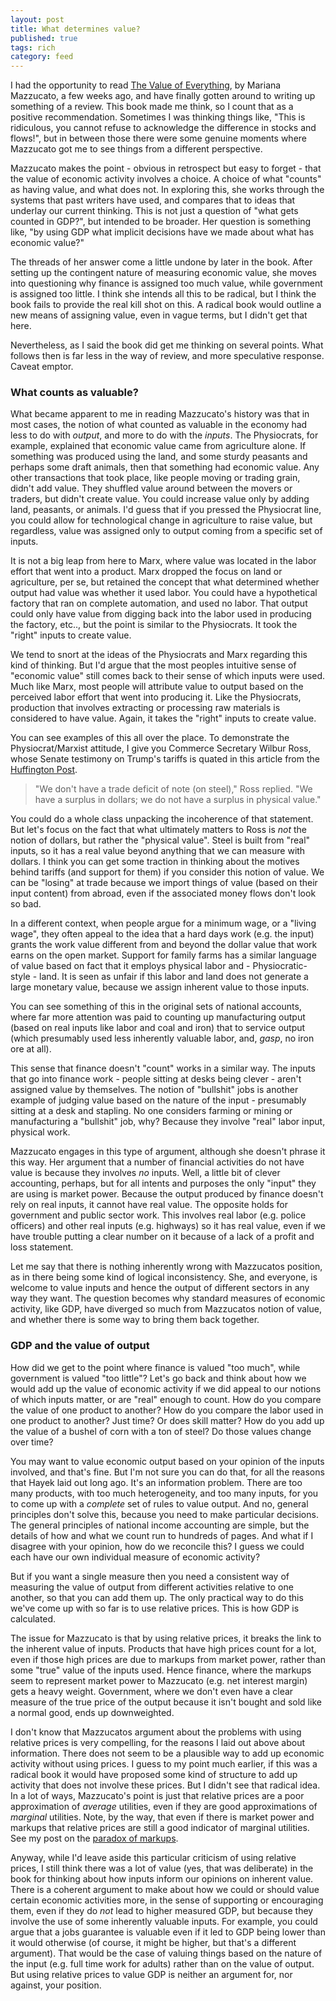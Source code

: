 ```yaml
---
layout: post
title: What determines value?
published: true
tags: rich
category: feed
---
```


I had the opportunity to read [The Value of Everything](https://amzn.to/2z9NWXJ), by Mariana Mazzucato, a few weeks ago, and have finally gotten around to writing up something of a review. This book made me think, so I count that as a positive recommendation. Sometimes I was thinking things like, "This is ridiculous, you cannot refuse to acknowledge the difference in stocks and flows!", but in between those there were some genuine moments where Mazzucato got me to see things from a different perspective.

Mazzucato makes the point - obvious in retrospect but easy to forget - that the value of economic activity involves a choice. A choice of what "counts" as having value, and what does not. In exploring this, she works through the systems that past writers have used, and compares that to ideas that underlay our current thinking. This is not just a question of "what gets counted in GDP?", but intended to be broader. Her question is something like, "by using GDP what implicit decisions have we made about what has economic value?"

The threads of her answer come a little undone by later in the book. After setting up the contingent nature of measuring economic value, she moves into questioning why finance is assigned too much value, while government is assigned too little. I think she intends all this to be radical, but I think the book fails to provide the real kill shot on this. A radical book would outline a new means of assigning value, even in vague terms, but I didn't get that here.

Nevertheless, as I said the book did get me thinking on several points. What follows then is far less in the way of review, and more speculative response. Caveat emptor.

### What counts as valuable?
What became apparent to me in reading Mazzucato's history was that in most cases, the notion of what counted as valuable in the economy had less to do with *output*, and more to do with the *inputs*. The Physiocrats, for example, explained that economic value came from agriculture alone. If something was produced using the land, and some sturdy peasants and perhaps some draft animals, then that something had economic value. Any other transactions that took place, like people moving or trading grain, didn't add value. They shuffled value around between the movers or traders, but didn't create value. You could increase value only by adding land, peasants, or animals. I'd guess that if you pressed the Physiocrat line, you could allow for technological change in agriculture to raise value, but regardless, value was assigned only to output coming from a specific set of inputs. 

It is not a big leap from here to Marx, where value was located in the labor effort that went into a product. Marx dropped the focus on land or agriculture, per se, but retained the concept that what determined whether output had value was whether it used labor. You could have a hypothetical factory that ran on complete automation, and used no labor. That output could only have value from digging back into the labor used in producing the factory, etc.., but the point is similar to the Physiocrats. It took the "right" inputs to create value.

We tend to snort at the ideas of the Physiocrats and Marx regarding this kind of thinking. But I'd argue that the most peoples intuitive sense of "economic value" still comes back to their sense of which inputs were used. Much like Marx, most people will attribute value to output based on the perceived labor effort that went into producing it. Like the Physiocrats, production that involves extracting or processing raw materials is considered to have value. Again, it takes the "right" inputs to create value.

You can see examples of this all over the place. To demonstrate the Physiocrat/Marxist attitude, I give you Commerce Secretary Wilbur Ross, whose Senate testimony on Trump's tariffs is quated in this article from the [Huffington Post](https://www.huffingtonpost.ca/2018/06/20/wilbur-ross-canada-steel_a_23463975/).

> "We don't have a trade deficit of note (on steel)," Ross replied. "We have a surplus in dollars; we do not have a surplus in physical value."

You could do a whole class unpacking the incoherence of that statement. But let's focus on the fact that what ultimately matters to Ross is *not* the notion of dollars, but rather the "physical value". Steel is built from "real" inputs, so it has a real value beyond anything that we can measure with dollars. I think you can get some traction in thinking about the motives behind tariffs (and support for them) if you consider this notion of value. We can be "losing" at trade because we import things of value (based on their input content) from abroad, even if the associated money flows don't look so bad. 

In a different context, when people argue for a minimum wage, or a "living wage", they often appeal to the idea that a hard days work (e.g. the input) grants the work value different from and beyond the dollar value that work earns on the open market. Support for family farms has a similar language of value based on fact that it employs physical labor and - Physiocratic-style - land. It is seen as unfair if this labor and land does not generate a large monetary value, because we assign inherent value to those inputs. 

You can see something of this in the original sets of national accounts, where far more attention was paid to counting up manufacturing output (based on real inputs like labor and coal and iron) that to service output (which presumably used less inherently valuable labor, and, *gasp*, no iron ore at all). 

This sense that finance doesn't "count" works in a similar way. The inputs that go into finance work - people sitting at desks being clever - aren't assigned value by themselves. The notion of "bullshit" jobs is another example of judging value based on the nature of the input - presumably sitting at a desk and stapling. No one considers farming or mining or manufacturing a "bullshit" job, why? Because they involve "real" labor input, physical work. 

Mazzucato engages in this type of argument, although she doesn't phrase it this way. Her argument that a number of financial activities do not have value is because they involves *no* inputs. Well, a little bit of clever accounting, perhaps, but for all intents and purposes the only "input" they are using is market power. Because the output produced by finance doesn't rely on real inputs, it cannot have real value. The opposite holds for government and public sector work. This involves real labor (e.g. police officers) and other real inputs (e.g. highways) so it has real value, even if we have trouble putting a clear number on it because of a lack of a profit and loss statement.

Let me say that there is nothing inherently wrong with Mazzucatos position, as in there being some kind of logical inconsistency. She, and everyone, is welcome to value inputs and hence the output of different sectors in any way they want. The question becomes why standard measures of economic activity, like GDP, have diverged so much from Mazzucatos notion of value, and whether there is some way to bring them back together.

### GDP and the value of output
How did we get to the point where finance is valued "too much", while government is valued "too little"? Let's go back and think about how we would add up the value of economic activity if we did appeal to our notions of which inputs matter, or are "real" enough to count. How do you compare the value of one product to another? How do you compare the labor used in one product to another? Just time? Or does skill matter? How do you add up the value of a bushel of corn with a ton of steel? Do those values change over time?

You may want to value economic output based on your opinion of the inputs involved, and that's fine. But I'm not sure you can do that, for all the reasons that Hayek laid out long ago. It's an information problem. There are too many products, with too much heterogeneity, and too many inputs, for you to come up with a *complete* set of rules to value output. And no, general principles don't solve this, because you need to make particular decisions. The general principles of national income accounting are simple, but the details of how and what we count run to hundreds of pages. And what if I disagree with your opinion, how do we reconcile this? I guess we could each have our own individual measure of economic activity?

But if you want a single measure then you need a consistent way of measuring the value of output from different activities relative to one another, so that you can add them up. The only practical way to do this we've come up with so far is to use relative prices. This is how GDP is calculated.

The issue for Mazzucato is that by using relative prices, it breaks the link to the inherent value of inputs. Products that have high prices count for a lot, even if those high prices are due to markups from market power, rather than some "true" value of the inputs used. Hence finance, where the markups seem to represent market power to Mazzucato (e.g. net interest margin) gets a heavy weight. Government, where we don't even have a clear measure of the true price of the output because it isn't bought and sold like a normal good, ends up downweighted. 

I don't know that Mazzucatos argument about the problems with using relative prices is very compelling, for the reasons I laid out above about information. There does not seem to be a plausible way to add up economic activity without using prices. I guess to my point much earlier, if this was a radical book it would have proposed some kind of structure to add up activity that does not involve these prices. But I didn't see that radical idea. In a lot of ways, Mazzucato's point is just that relative prices are a poor approximation of *average* utilities, even if they are good approximations of *marginal* utilities. Note, by the way, that even if there is market power and markups that relative prices are still a good indicator of marginal utilities. See my post on the [paradox of markups](https://growthecon.com/blog/Paradox-2/).

Anyway, while I'd leave aside this particular criticism of using relative prices, I still think there was a lot of value (yes, that was deliberate) in the book for thinking about how inputs inform our opinions on inherent value. There is a coherent argument to make about how we could or should value certain economic activities more, in the sense of supporting or encouraging them, even if they do *not* lead to higher measured GDP, but because they involve the use of some inherently valuable inputs. For example, you could argue that a jobs guarantee is valuable even if it led to GDP being lower than it would otherwise (of course, it might be higher, but that's a different argument). That would be the case of valuing things based on the nature of the input (e.g. full time work for adults) rather than on the value of output. But using relative prices to value GDP is neither an argument for, nor against, your position.


